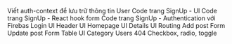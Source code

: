 Viết auth-context để lưu trữ thông tin User
Code trang SignUp - UI
Code trang SignUp - React hook form
Code trang SignUp - Authentication với Firebas
Login UI
Header UI
Homepage UI
Details UI
Routing
Add post Form
Update post Form
Table UI
Category
Users
404
Checkbox, radio, toggle
